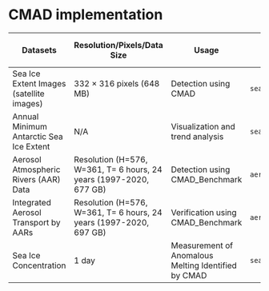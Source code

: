 # CMAD implementation

| **Datasets**                                            | **Resolution/Pixels/Data Size**                                           | **Usage**                                    | **Python Files**                    | **Downloading the Data Source**                  |
|---------------------------------------------------------|----------------------------------------------------------------------------|----------------------------------------------|-------------------------------------|-------------------------------------------------|
| Sea Ice Extent Images (satellite images)                | 332 × 316 pixels (648 MB)                                                  | Detection using CMAD                         | `sea_ice_detection.py`              | [NOAA Sea Ice Extent Images](https://noaadata.apps.nsidc.org/NOAA/G02135/south/daily/images/)  |
| Annual Minimum Antarctic Sea Ice Extent                 | N/A                                                                       | Visualization and trend analysis             | `sea_ice_analysis.py`               | [Understanding Climate: Antarctic Sea Ice Extent](https://www.climate.gov/news-features/understanding-climate/understanding-climate-antarctic-sea-ice-extent) |
| Aerosol Atmospheric Rivers (AAR) Data                   | Resolution (H=576, W=361, T= 6 hours, 24 years (1997-2020, 677 GB)         | Detection using CMAD_Benchmark             | `aerosol_river_verification.py`     | [Atmospheric Rivers Dataset](https://dataverse.ucla.edu/dataset.xhtml?persistentId=doi:10.25346/S6/CXO9PD)                       |
| Integrated Aerosol Transport by AARs                    | Resolution (H=576, W=361, T= 6 hours, 24 years (1997-2020, 697 GB)         | Verification using CMAD_Benchmark                | `aerosol_transport_detection.py`    | [MERRA-2 Dataset](https://gmao.gsfc.nasa.gov/reanalysis/MERRA-2/)                                  |
| Sea Ice Concentration                                   | 1 day                                                                      | Measurement of Anomalous Melting Identified by CMAD | `sea_ice_concentration_analysis.py` | [NSIDC Data Archives](https://nsidc.org/data/nsidc-0051/versions/2)                             |
